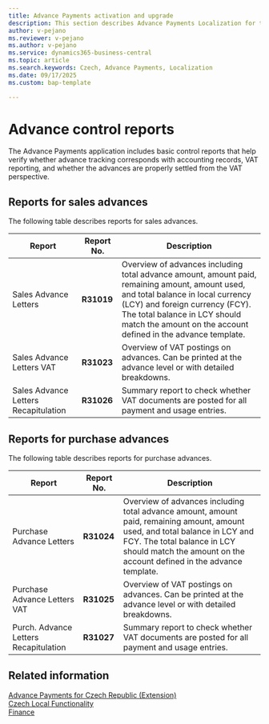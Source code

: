 ```yaml
---
title: Advance Payments activation and upgrade
description: This section describes Advance Payments Localization for the Czech extension.
author: v-pejano
ms.reviewer: v-pejano
ms.author: v-pejano
ms.service: dynamics365-business-central
ms.topic: article
ms.search.keywords: Czech, Advance Payments, Localization
ms.date: 09/17/2025
ms.custom: bap-template

---
```


# Advance control reports

The Advance Payments application includes basic control reports that help verify whether advance tracking corresponds with accounting records, VAT reporting, and whether the advances are properly settled from the VAT perspective.

## Reports for sales advances

The following table describes reports for sales advances.

|Report|Report No.|Description|
|-|-|-|
|Sales Advance Letters|**R31019**|Overview of advances including total advance amount, amount paid, remaining amount, amount used, and total balance in local currency (LCY) and foreign currency (FCY). The total balance in LCY should match the amount on the account defined in the advance template.
|Sales Advance Letters VAT|**R31023**|Overview of VAT postings on advances. Can be printed at the advance level or with detailed breakdowns.|
|Sales Advance Letters Recapitulation|**R31026**|Summary report to check whether VAT documents are posted for all payment and usage entries.|

## Reports for purchase advances

The following table describes reports for purchase advances.

|Report|Report No.|Description|
|-|-|-|
|Purchase Advance Letters|**R31024**|Overview of advances including total advance amount, amount paid, remaining amount, amount used, and total balance in LCY and FCY. The total balance in LCY should match the amount on the account defined in the advance template.|
|Purchase Advance Letters VAT|**R31025**|Overview of VAT postings on advances. Can be printed at the advance level or with detailed breakdowns.|
|Purch. Advance Letters Recapitulation|**R31027**|Summary report to check whether VAT documents are posted for all payment and usage entries.|

## Related information

[Advance Payments for Czech Republic (Extension)](ui-extensions-advance-payments-localization-cz.md)  
[Czech Local Functionality](czech-local-functionality.md)  
[Finance](../../finance.md)  
